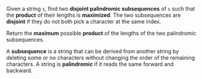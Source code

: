 Given a string `s`, find two **disjoint palindromic subsequences** of `s` such that the **product** of their lengths is **maximized**. The two subsequences are **disjoint** if they do not both pick a character at the same index.

Return the **maximum** possible **product** of the lengths of the two palindromic subsequences.

A **subsequence** is a string that can be derived from another string by deleting some or no characters without changing the order of the remaining characters. A string is **palindromic** if it reads the same forward and backward.